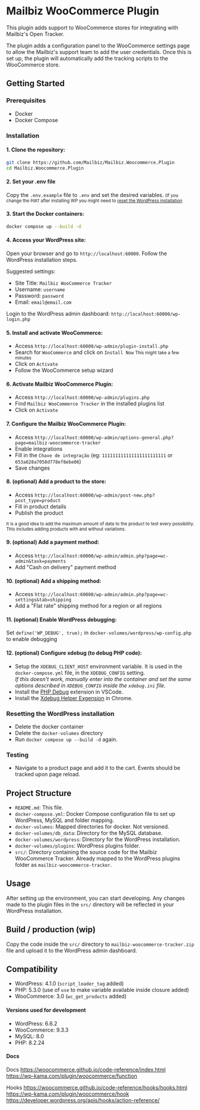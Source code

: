 # Mailbiz WooCommerce Plugin

This plugin adds support to WooCommerce stores for integrating with Mailbiz's Open Tracker.

The plugin adds a configuration panel to the WooCommerce settings page to allow the Mailbiz's support team to add the user credentials.
Once this is set up, the plugin will automatically add the tracking scripts to the WooCommerce store.

## Getting Started

### Prerequisites

- Docker
- Docker Compose

### Installation

#### 1. Clone the repository:
  ```sh
  git clone https://github.com/Mailbiz/Mailbiz.Woocommerce.Plugin
  cd Mailbiz.Woocommerce.Plugin
  ```

#### 2. Set your .env file
  Copy the `.env.example` file to `.env` and set the desired variables.
  <small>(If you change the `PORT` after installing WP you might need to [reset the WordPress installation](#resetting-the-wordpress-installation)</small>

#### 3. Start the Docker containers:
  ```sh
  docker compose up --build -d
  ```

#### 4. Access your WordPress site:
  Open your browser and go to `http://localhost:60000`.
  Follow the WordPress installation steps.

  Suggested settings:
  - Site Title: `Mailbiz WooCommerce Tracker`
  - Username: `username`
  - Password: `password`
  - Email: `email@email.com`

  Login to the WordPress admin dashboard: `http://localhost:60000/wp-login.php`

#### 5. Install and activate WooCommerce:
  - Access `http://localhost:60000/wp-admin/plugin-install.php`
  - Search for `WooCommerce` and click on `Install Now`
  <small>This might take a few minutes</small>
  - Click on `Activate`
  - Follow the WooCommerce setup wizard

#### 6. Activate Mailbiz WooCommerce Plugin:
  - Access `http://localhost:60000/wp-admin/plugins.php`
  - Find `Mailbiz WooCommerce Tracker` in the installed plugins list
  - Click on `Activate`

#### 7. Configure the Mailbiz WooCommerce Plugin:
  - Access `http://localhost:60000/wp-admin/options-general.php?page=mailbiz-woocommerce-tracker`
  - Enable integrations
  - Fill in the `Chave de integração` (eg: `111111111111111111111111` or `653a628a7058d778ef8ebe06`)
  - Save changes

#### 8. (optional) Add a product to the store:
  - Access `http://localhost:60000/wp-admin/post-new.php?post_type=product`
  - Fill in product details
  - Publish the product

<small>It is a good idea to add the maximum amount of data to the product to test every possibility. This includes adding products with and without variations.</small>

#### 9. (optional) Add a payment method:
  - Access `http://localhost:60000/wp-admin/admin.php?page=wc-admin&task=payments`
  - Add "Cash on delivery" payment method

#### 10. (optional) Add a shipping method:
  - Access `http://localhost:60000/wp-admin/admin.php?page=wc-settings&tab=shipping`
  - Add a "Flat rate" shipping method for a region or all regions

#### 11. (optional) Enable WordPress debugging:
Set `define('WP_DEBUG', true);` in `docker-volumes/wordpress/wp-config.php` to enable debugging

#### 12. (optional) Configure xdebug (to debug PHP code):
- Setup the `XDEBUG_CLIENT_HOST` environment variable. It is used in the `docker-compose.yml` file, in the `XDEBUG_CONFIG` setting.<br />
*If this doesn't work, manually enter into the container and set the same options described in `XDEBUG_CONFIG` inside the `xdebug.ini` file.*
- Install the [PHP Debug](https://marketplace.visualstudio.com/items?itemName=xdebug.php-debug) extension in VSCode.
- Install the [Xdebug Helper Exgension](https://chromewebstore.google.com/detail/xdebug-helper/eadndfjplgieldjbigjakmdgkmoaaaoc) in Chrome.

### Resetting the WordPress installation
- Delete the docker container
- Delete the `docker-volumes` directory
- Run `docker compose up --build -d` again.

### Testing
- Navigate to a product page and add it to the cart. Events should be tracked upon page reload.

## Project Structure

- `README.md`: This file.
- `docker-compose.yml`: Docker Compose configuration file to set up WordPress, MySQL and folder mapping.
- `docker-volumes`: Mapped directories for docker. Not versioned.
- `docker-volumes/db_data`: Directory for the MySQL database.
- `docker-volumes/wordpress`: Directory for the WordPress installation.
- `docker-volumes/plugins`: WordPress plugins folder.
- `src/`: Directory containing the source code for the Mailbiz WooCommerce Tracker. Already mapped to the WordPress plugins folder as `mailbiz-woocommerce-tracker`.

## Usage

After setting up the environment, you can start developing. Any changes made to the plugin files in the `src/` directory will be reflected in your WordPress installation.

## Build / production (wip)

Copy the code inside the `src/` directory to `mailbiz-woocommerce-tracker.zip` file and upload it to the WordPress admin dashboard.

## Compatibility

- WordPress: 4.1.0 (`script_loader_tag` added)
- PHP: 5.3.0 (use of `use` to make variable available inside closure added)
- WooCommerce: 3.0 (`wc_get_products` added)

#### Versions used for development

- WordPress: 6.6.2
- WooCommerce: 9.3.3
- MySQL: 8.0
- PHP: 8.2.24

#### Docs

Docs
https://woocommerce.github.io/code-reference/index.html
https://wp-kama.com/plugin/woocommerce/function

Hooks
https://woocommerce.github.io/code-reference/hooks/hooks.html
https://wp-kama.com/plugin/woocommerce/hook
https://developer.wordpress.org/apis/hooks/action-reference/
